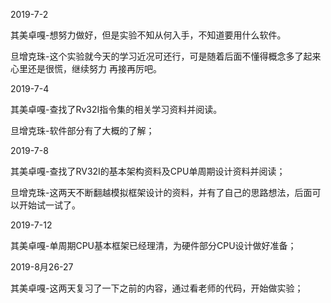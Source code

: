 2019-7-2

其美卓嘎-想努力做好，但是实验不知从何入手，不知道要用什么软件。

旦增克珠-这个实验就今天的学习近况可还行，可是随着后面不懂得概念多了起来心里还是很慌，继续努力 再接再厉吧。

2019-7-4

其美卓嘎-查找了Rv32I指令集的相关学习资料并阅读。

旦增克珠-软件部分有了大概的了解；

2019-7-8

其美卓嘎-查找了RV32I的基本架构资料及CPU单周期设计资料并阅读；

旦增克珠-这两天不断翻越模拟框架设计的资料，并有了自己的思路想法，后面可以开始试一试了。

2019-7-12

其美卓嘎-单周期CPU基本框架已经理清，为硬件部分CPU设计做好准备；

2019-8月26-27

其美卓嘎-这两天复习了一下之前的内容，通过看老师的代码，开始做实验；
